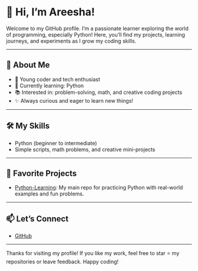 # 👋 Hi, I’m Areesha!

Welcome to my GitHub profile. I’m a passionate learner exploring the world of programming, especially Python! Here, you’ll find my projects, learning journeys, and experiments as I grow my coding skills.

---

## 🌟 About Me

- 🏫 Young coder and tech enthusiast
- 🐍 Currently learning: Python
- 📚 Interested in: problem-solving, math, and creative coding projects
- ✨ Always curious and eager to learn new things!

---

## 🛠️ My Skills

- Python (beginner to intermediate)
- Simple scripts, math problems, and creative mini-projects

---

## 🚀 Favorite Projects

- [Python-Learning](https://github.com/areesha-create/Python-Learning): My main repo for practicing Python with real-world examples and fun problems.

---

## 📫 Let’s Connect

- [GitHub](https://github.com/areesha-create)

---

Thanks for visiting my profile! If you like my work, feel free to star ⭐ my repositories or leave feedback. Happy coding!
